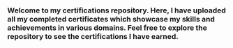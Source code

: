 ### Welcome to my certifications repository. Here, I have uploaded all my completed certificates which showcase my skills and achievements in various domains. Feel free to explore the repository to see the certifications I have earned.
